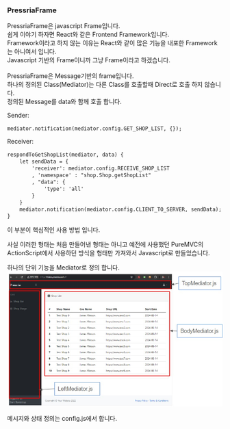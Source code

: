 ### PressriaFrame
PressriaFrame은 javascript Frame입니다.<br/>
쉽게 이야기 하자면 React와 같은 Frontend Framework입니다.<br/>
Framework이라고 하지 않는 이유는 React와 같이 많은 기능을 내포한 Framework는 아니여서 입니다.<br/>
Javascript 기반의 Frame이니까 그냥 Frame이라고 하겠습니다.<br/>
<br/>
PressriaFrame은 Message기반의 frame입니다.<br/>
하나의 정의된 Class(Mediator)는 다른 Class를 호출할때 Direct로 호출 하지 않습니다.<br/>
정의된 Message를 data와 함께 호출 합니다.<br/>

Sender:

    mediator.notification(mediator.config.GET_SHOP_LIST, {});
    
Receiver:

	respondToGetShopList(mediator, data) {
		let sendData = {
			'receiver': mediator.config.RECEIVE_SHOP_LIST
			, 'namespace' : "shop.Shop.getShopList"
			, "data": {
				'type': 'all'
			}
		}
		mediator.notification(mediator.config.CLIENT_TO_SERVER, sendData);
	}
    
이 부분이 핵심적인 사용 방법 입니다.

사실 이러한 형태는 처음 만들어낸 형태는 아니고 예전에 사용했던 PureMVC의 ActionScript에서 사용하던 방식을 형태만 가져와서 Javascript로 만들었습니다.

하나의 단위 기능을 Mediator로 정의 합니다.
![image](./output/assets/image/readme_1.jpg)


메시지와 상태 정의는 config.js에서 합니다.